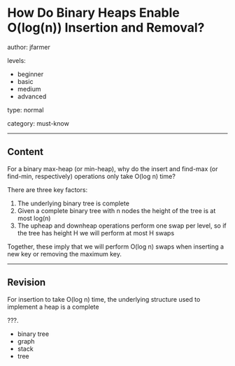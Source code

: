 # How Do Binary Heaps Enable O(log(n)) Insertion and Removal?

author: jfarmer

levels:

  - beginner
  - basic
  - medium
  - advanced

type: normal

category: must-know

---
## Content

For a binary max-heap (or min-heap), why do the insert and find-max (or find-min, respectively) operations only take O(log n) time?

There are three key factors:

1. The underlying binary tree is complete
2. Given a complete binary tree with n nodes the height of the tree is at most log(n)
3. The upheap and downheap operations perform one swap per level, so if the tree has height H we will perform at most H swaps

Together, these imply that we will perform O(log n) swaps when inserting a new key or removing the maximum key.

---
## Revision

For insertion to take O(log n) time, the underlying structure used to implement a heap is a complete

???.

* binary tree
* graph
* stack
* tree
